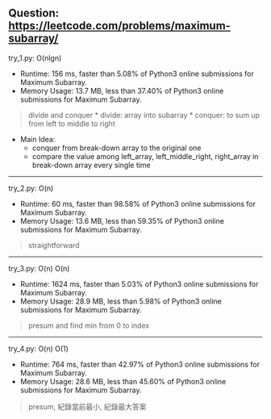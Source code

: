 Question: https://leetcode.com/problems/maximum-subarray/
---

try_1.py: O(nlgn)

* Runtime: 156 ms, faster than 5.08% of Python3 online submissions for Maximum Subarray.
* Memory Usage: 13.7 MB, less than 37.40% of Python3 online submissions for Maximum Subarray.

> divide and conquer
	* divide: array into subarray
	* conquer: to sum up from left to middle to right
* Main Idea: 
	* conquer from break-down array to the original one
	* compare the value among left_array, left_middle_right, right_array in break-down array every single time

---

try_2.py: O(n)

* Runtime: 60 ms, faster than 98.58% of Python3 online submissions for Maximum Subarray.
* Memory Usage: 13.6 MB, less than 59.35% of Python3 online submissions for Maximum Subarray.

> straightforward

---

try_3.py: O(n) O(n)

* Runtime: 1624 ms, faster than 5.03% of Python3 online submissions for Maximum Subarray.
* Memory Usage: 28.9 MB, less than 5.98% of Python3 online submissions for Maximum Subarray.

> presum and find min from 0 to index

---

try_4.py: O(n) O(1)

* Runtime: 764 ms, faster than 42.97% of Python3 online submissions for Maximum Subarray.
* Memory Usage: 28.6 MB, less than 45.60% of Python3 online submissions for Maximum Subarray.

> presum, 紀錄當前最小, 紀錄最大答案

